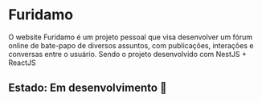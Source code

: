 # Furidamo 

O website  Furidamo é um projeto pessoal que visa desenvolver um fórum online de bate-papo de diversos assuntos, com publicações, interações e conversas entre o usuário. Sendo o projeto desenvolvido com NestJS + ReactJS

## Estado: Em desenvolvimento 🔧
